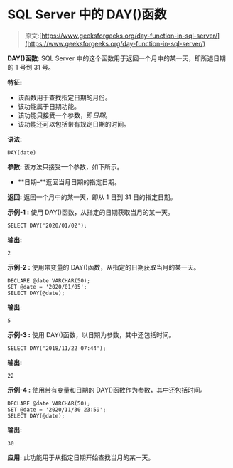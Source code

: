 # SQL Server 中的 DAY()函数

> 原文:[https://www.geeksforgeeks.org/day-function-in-sql-server/](https://www.geeksforgeeks.org/day-function-in-sql-server/)

**DAY()函数:**
SQL Server 中的这个函数用于返回一个月中的某一天，即所述日期的 1 号到 31 号。

**特征:**

*   该函数用于查找指定日期的月份。
*   该功能属于日期功能。
*   该功能只接受一个参数，即*日期*。
*   该功能还可以包括带有规定日期的时间。

**语法:**

```
DAY(date)
```

**参数:**
该方法只接受一个参数，如下所示。

*   **日期–**返回当月日期的指定日期。

**返回:**
返回一个月中的某一天，即从 1 日到 31 日的指定日期。

**示例-1 :**
使用 DAY()函数，从指定的日期获取当月的某一天。

```
SELECT DAY('2020/01/02');
```

**输出:**

```
2
```

**示例-2 :**
使用带变量的 DAY()函数，从指定的日期获取当月的某一天。

```
DECLARE @date VARCHAR(50);
SET @date = '2020/01/05';
SELECT DAY(@date);
```

**输出:**

```
5
```

**示例-3 :**
使用 DAY()函数，以日期为参数，其中还包括时间。

```
SELECT DAY('2018/11/22 07:44');
```

**输出:**

```
22
```

**示例-4 :**
使用带有变量和日期的 DAY()函数作为参数，其中还包括时间。

```
DECLARE @date VARCHAR(50);
SET @date = '2020/11/30 23:59';
SELECT DAY(@date);
```

**输出:**

```
30
```

**应用:**
此功能用于从指定日期开始查找当月的某一天。